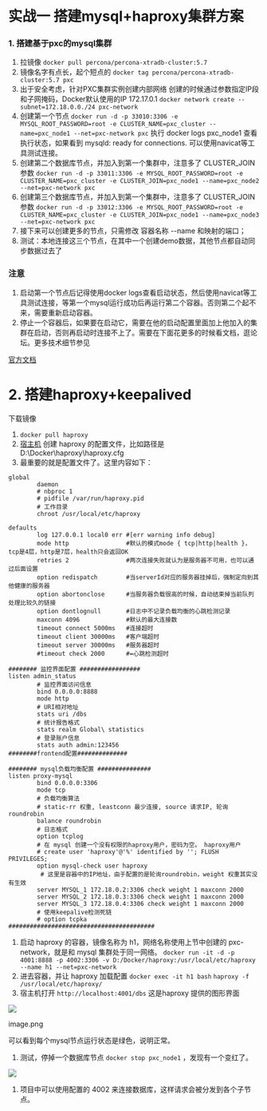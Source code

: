 # 实战一 搭建mysql+haproxy集群方案



### 1. 搭建基于pxc的mysql集群

1. 拉镜像 
   `docker pull percona/percona-xtradb-cluster:5.7`
2. 镜像名字有点长，起个短点的 
   `docker tag percona/percona-xtradb-cluster:5.7 pxc`
3. 出于安全考虑，针对PXC集群实例创建内部网络 创建的时候通过参数指定IP段和子网掩码，Docker默认使用的IP 172.17.0.1 
   `docker network create --subnet=172.18.0.0./24 pxc-network`
4. 创建第一个节点 
   `docker run -d -p 33010:3306 -e MYSQL_ROOT_PASSWORD=root -e CLUSTER_NAME=pxc_cluster --name=pxc_node1 --net=pxc-network pxc`
    执行 docker logs pxc\_node1 查看执行状态，如果看到 mysqld: ready for connections. 可以使用navicat等工具测试连接。
5. 创建第二个数据库节点，并加入到第一个集群中，注意多了 CLUSTER\_JOIN 参数 
   `docker run -d -p 33011:3306 -e MYSQL_ROOT_PASSWORD=root -e CLUSTER_NAME=pxc_cluster -e CLUSTER_JOIN=pxc_node1 --name=pxc_node2 --net=pxc-network pxc`
6. 创建第三个数据库节点，并加入到第一个集群中，注意多了 CLUSTER\_JOIN 参数 
   `docker run -d -p 33012:3306 -e MYSQL_ROOT_PASSWORD=root -e CLUSTER_NAME=pxc_cluster -e CLUSTER_JOIN=pxc_node1 --name=pxc_node3 --net=pxc-network pxc`
7. 接下来可以创建更多的节点，只需修改 容器名称 --name 和映射的端口；
8. 测试：本地连接这三个节点，在其中一个创建demo数据，其他节点都自动同步数据过去了

### 注意

1. 启动第一个节点后记得使用docker logs查看启动状态，然后使用navicat等工具测试连接，等第一个mysql运行成功后再运行第二个容器。否则第二个起不来，需要重新启动容器。
2. 停止一个容器后，如果要在启动它，需要在他的启动配置里面加上他加入的集群在启动，否则再启动时连接不上了。需要在下面花更多的时候看文档，逛论坛。更多技术细节参见

[官方文档](https://www.percona.com/doc/percona-xtradb-cluster/5.7/index.html)



# 2. 搭建haproxy+keepalived

下载镜像 

1. `docker pull haproxy`
2. [宿主机](https://cloud.tencent.com/product/cdh)
   创建 haproxy 的配置文件，比如路径是 D:\Docker\haproxy\haproxy.cfg
3. 最重要的就是配置文件了。这里内容如下：

```
global
        daemon
        # nbproc 1
        # pidfile /var/run/haproxy.pid
        # 工作目录
        chroot /usr/local/etc/haproxy

defaults
        log 127.0.0.1 local0 err #[err warning info debug]
        mode http                #默认的模式mode { tcp|http|health }，tcp是4层，http是7层，health只会返回OK
        retries 2                #两次连接失败就认为是服务器不可用，也可以通过后面设置
        option redispatch        #当serverId对应的服务器挂掉后，强制定向到其他健康的服务器
        option abortonclose      #当服务器负载很高的时候，自动结束掉当前队列处理比较久的链接
        option dontlognull       #日志中不记录负载均衡的心跳检测记录
        maxconn 4096             #默认的最大连接数
        timeout connect 5000ms   #连接超时
        timeout client 30000ms   #客户端超时
        timeout server 30000ms   #服务器超时
        #timeout check 2000      #=心跳检测超时

######## 监控界面配置 #################
listen admin_status
        # 监控界面访问信息
        bind 0.0.0.0:8888
        mode http
        # URI相对地址
        stats uri /dbs
        # 统计报告格式
        stats realm Global\ statistics
        # 登录账户信息
        stats auth admin:123456
########frontend配置##############

######## mysql负载均衡配置 ###############
listen proxy-mysql
        bind 0.0.0.0:3306
        mode tcp
        # 负载均衡算法
        # static-rr 权重, leastconn 最少连接, source 请求IP, 轮询 roundrobin
        balance roundrobin
        # 日志格式
        option tcplog
        # 在 mysql 创建一个没有权限的haproxy用户，密码为空。 haproxy用户
        # create user 'haproxy'@'%' identified by ''; FLUSH PRIVILEGES;
        option mysql-check user haproxy
         # 这里是容器中的IP地址，由于配置的是轮询roundrobin，weight 权重其实没有生效
        server MYSQL_1 172.18.0.2:3306 check weight 1 maxconn 2000
        server MYSQL_2 172.18.0.3:3306 check weight 1 maxconn 2000
        server MYSQL_3 172.18.0.4:3306 check weight 1 maxconn 2000
        # 使用keepalive检测死链
        # option tcpka
#########################################
```

1. 启动 haproxy 的容器，镜像名称为 h1，网络名称使用上节中创建的 pxc-network，就是和 mysql 集群处于同一网络。 
   `docker run -it -d -p 4001:8888 -p 4002:3306 -v D:/Docker/haproxy:/usr/local/etc/haproxy --name h1 --net=pxc-network`
2. 进去容器，并让 haproxy 加载配置 
   `docker exec -it h1 bash`
   `haproxy -f /usr/local/etc/haproxy/`
3. 宿主机打开 
   `http://localhost:4001/dbs`
    这是haproxy 提供的图形界面

>

![](https://ask.qcloudimg.com/http-save/yehe-1412306/jy5afhkfm9.png?imageView2/2/w/1620)

 image.png

可以看到每个mysql节点运行状态是绿色，说明正常。

1. 测试，停掉一个数据库节点 
   `docker stop pxc_node1`
    ，发现有一个变红了。

>

![](https://ask.qcloudimg.com/http-save/yehe-1412306/x0r5ag6b24.png?imageView2/2/w/1620)


1. 项目中可以使用配置的 4002 来连接数据库，这样请求会被分发到各个子节点。

  






